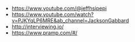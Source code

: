 - https://www.youtube.com/@jeffhsipepi
- https://www.youtube.com/watch?v=PJKYqLP6MRE&ab_channel=JacksonGabbard
- http://interviewing.io/
- https://www.pramp.com/#/